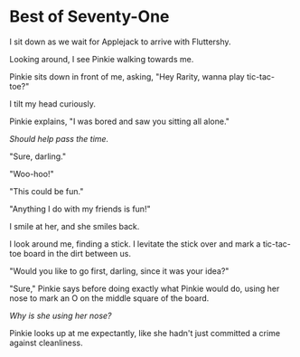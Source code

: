 # Best of Seventy-One

I sit down as we wait for Applejack to arrive with Fluttershy.

Looking around, I see Pinkie walking towards me.

Pinkie sits down in front of me, asking, "Hey Rarity, wanna play tic-tac-toe?"

I tilt my head curiously.

Pinkie explains, "I was bored and saw you sitting all alone."

*Should help pass the time.*

"Sure, darling."

"Woo-hoo!"

"This could be fun."

"Anything I do with my friends is fun!"

I smile at her, and she smiles back.

I look around me, finding a stick. I levitate the stick over and mark a tic-tac-toe board in the dirt between us.

"Would you like to go first, darling, since it was your idea?"

"Sure," Pinkie says before doing exactly what Pinkie would do, using her nose to mark an O on the middle square of the board.

*Why is she using her nose?*

Pinkie looks up at me expectantly, like she hadn't just committed a crime against cleanliness.

